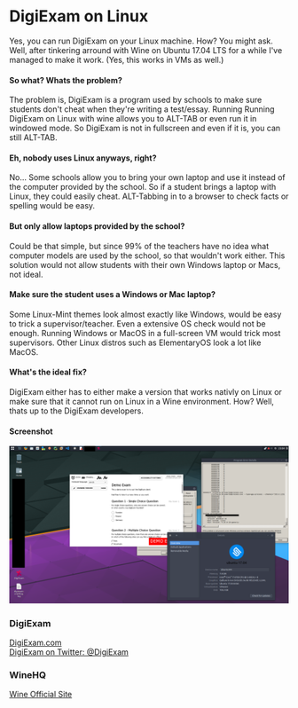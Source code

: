 # DigiExam on Linux

Yes, you can run DigiExam on your Linux machine. How? You might ask.
Well, after tinkering arround with Wine on Ubuntu 17.04 LTS for a while I've managed to make it work.
(Yes, this works in VMs as well.)

#### So what? Whats the problem?
The problem is, DigiExam is a program used by schools to make sure students don't cheat when they're writing a test/essay. Running Running DigiExam on Linux with wine allows you to ALT-TAB or even run it in windowed mode. So DigiExam is not in fullscreen and even if it is, you can still ALT-TAB.

#### Eh, nobody uses Linux anyways, right?
No... Some schools allow you to bring your own laptop and use it instead of the computer provided by the school. 
So if a student brings a laptop with Linux, they could easily cheat. ALT-Tabbing in to a browser to check facts or spelling would be easy.

#### But only allow laptops provided by the school?
Could be that simple, but since 99% of the teachers have no idea what computer models are used by the school, so that wouldn't work either. This solution would not allow students with their own Windows laptop or Macs, not ideal.

#### Make sure the student uses a Windows or Mac laptop?
Some Linux-Mint themes look almost exactly like Windows, would be easy to trick a supervisor/teacher.
Even a extensive OS check would not be enough. Running Windows or MacOS in a full-screen VM would trick most supervisors.
Other Linux distros such as ElementaryOS look a lot like MacOS.

#### What's the ideal fix?
DigiExam either has to either make a version that works nativly on Linux or make sure that it cannot run on Linux in a Wine environment. How? Well, thats up to the DigiExam developers.

#### Screenshot
![Failed to load image :(](https://raw.githubusercontent.com/olback/DigiExam-On-Linux/master/screenshot.png?token=AHqq6d9HtBSxzM0jrqjF8iu3GZpbaZVHks5ZJEE-wA%3D%3D "DigiExam running on Ubuntu 17.04 LTS")
### DigiExam
[DigiExam.com](https://www.digiexam.com/)<br />
[DigiExam on Twitter: @DigiExam](https://twitter.com/digiexam)

### WineHQ
[Wine Official Site](https://www.winehq.org/)
